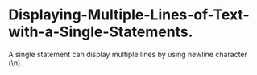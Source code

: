 # Displaying-Multiple-Lines-of-Text-with-a-Single-Statements.
A single statement can display multiple lines by using newline character (\n).
